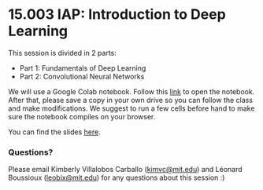 # 15.003 IAP: Introduction to Deep Learning

This session is divided in 2 parts:
- Part 1: Fundamentals of Deep Learning
- Part 2: Convolutional Neural Networks

We will use a Google Colab notebook. Follow this [link](https://colab.research.google.com/drive/1BNAPJtI4xYyWjVdLbOBvifao-84gx2o0?usp=sharing) to open the notebook. After that, please save a copy in your own drive so you can follow the class and make modifications.
We suggest to run a few cells before hand to make sure the notebook compiles on your browser.

You can find the slides [here](https://www.dropbox.com/s/6z6ncihyhzfxt3y/IntroToDeepLearning.pptx?dl=0).

### Questions?

Please email Kimberly Villalobos Carballo (kimvc@mit.edu) and Léonard Boussioux (leobix@mit.edu) for any questions about this session :) 
